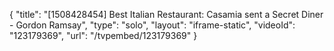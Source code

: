 {
    "title": "[1508428454] Best Italian Restaurant: Casamia sent a Secret Diner - Gordon Ramsay",
    "type": "solo",
    "layout": "iframe-static",
    "videoId": "123179369",
    "url": "\/tvpembed\/123179369"
}